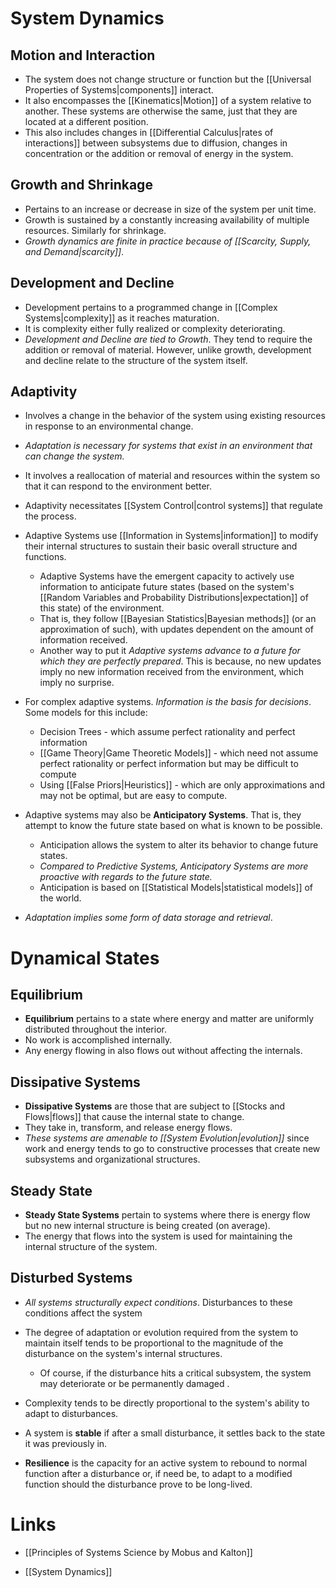 
# System Dynamics
## Motion and Interaction
* The system does not change structure or function but the [[Universal Properties of Systems|components]] interact. 
* It also encompasses  the [[Kinematics|Motion]] of a system relative to another.  These systems are otherwise the same, just that they are located at a different position.
* This also includes changes in [[Differential Calculus|rates of interactions]] between subsystems due to diffusion, changes in concentration or the addition or removal of energy in the system. 

## Growth and Shrinkage
* Pertains to an increase or decrease in size of the system per unit time. 
* Growth is sustained by a constantly increasing availability of multiple resources.  Similarly for shrinkage.
* *Growth dynamics are finite in practice because of [[Scarcity, Supply, and Demand|scarcity]]*. 

## Development and Decline
* Development pertains to a programmed change in [[Complex Systems|complexity]] as it reaches maturation. 
* It is complexity either fully realized or complexity deteriorating.
* *Development and Decline are tied to Growth*. They tend to require the addition or removal of material. However, unlike growth, development and decline relate to the structure of the system itself.

## Adaptivity
* Involves a change in the behavior of the system using existing resources in response to an environmental change.
* *Adaptation is necessary for systems that exist in an environment that can change the system.*
* It involves a reallocation of material and resources within the system so that it can respond to the environment better.
* Adaptivity necessitates [[System Control|control systems]] that regulate the process.
* Adaptive Systems use [[Information in Systems|information]] to modify their internal structures to sustain their basic overall structure and functions.
	* Adaptive Systems have the emergent capacity to actively use information to anticipate future states (based on the system's [[Random Variables and Probability Distributions|expectation]] of this state) of the environment.
	* That is, they follow [[Bayesian Statistics|Bayesian methods]] (or an approximation of such), with updates dependent on the amount of information received.
	* Another way to put it *Adaptive systems advance to a future for which they are perfectly prepared*. This is because, no new updates imply no new information received from the environment, which imply no surprise.

* For complex adaptive systems. *Information is the basis for decisions*. Some models for this include:
	* Decision Trees - which assume perfect rationality and perfect information
	* [[Game Theory|Game Theoretic Models]] - which need not assume perfect rationality or perfect information but may be difficult to compute 
	* Using [[False Priors|Heuristics]]  - which are only approximations and may not be optimal, but are easy to compute.

* Adaptive systems may also be **Anticipatory Systems**. That is, they attempt to know the future state based on what is known to be possible. 
	* Anticipation allows the system to alter its behavior to change future states.
	* *Compared to Predictive Systems, Anticipatory Systems are more proactive with regards to the future state.*
	* Anticipation is based on [[Statistical Models|statistical models]] of the world. 

* *Adaptation implies some form of data storage and retrieval*.
# Dynamical States
## Equilibrium
* **Equilibrium** pertains to a state where energy and matter are uniformly distributed throughout the interior. 
* No work is accomplished internally.
* Any energy flowing in also flows out without affecting the internals.

## Dissipative Systems
* **Dissipative Systems** are those that are subject to [[Stocks and Flows|flows]] that cause the internal state to change.
* They take in, transform, and release energy flows. 
* *These systems are amenable to [[System Evolution|evolution]]* since work and energy tends to go to constructive processes that create new subsystems and organizational structures. 

## Steady State
* **Steady State Systems** pertain to systems where there is energy flow but no new internal structure is being created (on average). 
* The energy that flows into the system is used for maintaining the internal structure of the system. 

## Disturbed Systems
* *All systems structurally expect conditions*. Disturbances to these conditions affect the system
* The degree of adaptation or evolution required from the system to maintain itself tends to be proportional to the magnitude of the disturbance on the system's internal structures. 
	* Of course, if the disturbance hits a critical subsystem, the system may deteriorate or be permanently damaged .

* Complexity tends to be directly proportional to the system's ability to adapt to disturbances.
* A system is **stable** if after a small disturbance, it settles back to the state it was previously in. 
* **Resilience** is the capacity for an active system to rebound to normal function after a disturbance or, if need be, to adapt to a modified function should the disturbance prove to be long-lived.
# Links
* [[Principles of Systems Science by Mobus and Kalton]]

* [[System Dynamics]]